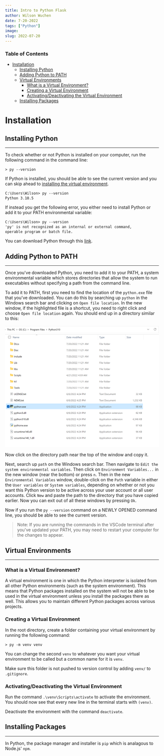 ```yaml
---
title: Intro to Python Flask  
author: Wilson Wuchen
date: 7-20-2022
tags: ["Python"]
image: 
slug: 2022-07-20
---
```


### Table of Contents

- [Installation](#installation)
  - [Installing Python](#installing-python)
  - [Adding Python to PATH](#adding-python-to-path)
  - [Virtual Environments](#virtual-environments)
    - [What is a Virtual Environment?](#what-is-a-virtual-environment)
    - [Creating a Virtual Environment](#creating-a-virtual-environment)
    - [Activating/Deactivating the Virtual Environment](#activatingdeactivating-the-virtual-environment)
  - [Installing Packages](#installing-packages)

# Installation

## Installing Python

---

To check whether or not Python is installed on your computer, run the following command in the command line:

```
> py --version
```

If Python is installed, you should be able to see the current version and you can skip ahead to [installing the virtual environment](#installing-the-virtual-environment).

```
C:\Users\Wilson> py --version
Python 3.10.5
```

If instead you get the following error, you either need to install Python or add it to your PATH environmental variable:

```
C:\Users\Wilson> py --version
'py' is not recognized as an internal or external command,
operable program or batch file.
```

You can download Python through this [link](https://www.python.org/downloads/).

## Adding Python to PATH

---

Once you've downloaded Python, you need to add it to your PATH, a system environmental variable which stores directories that allow the system to run executables without specifying a path from the command line.

To add it to PATH, first you need to find the location of the `python.exe` file that you've downloaded. You can do this by searching up `python` in the Windows search bar and clicking on `Open file location`. In the new window, if the highlighted file is a shortcut, you need to right click and choose `Open file location` again. You should end up in a directory similar to this:

![](../images/python_location.png)


Now click on the directory path near the top of the window and copy it.

Next, search up `path` on the Windows search bar. Then navigate to `Edit the system environmental variables`. Then click on `Environment Variables...` in the new window (near the bottom) or press `n`. Then in the new `Environmental Variables` window, double-click on the `Path` variable in either the `User variables` or `System variables`, depending on whether or not you want this Python version to be active across your user account or all user accounts. Click `New` and paste the path to the directory that you have copied earlier. Now you can exit out of all these windows by pressing `Ok`.

Now if you run the `py --version` command on a NEWLY OPENED command line, you should be able to see the current version.

> Note: If you are running the commands in the VSCode terminal after you've updated your PATH, you may need to restart your computer for the changes to appear.

## Virtual Environments

---

### What is a Virtual Environment?

A virtual environment is one in which the Python interpreter is isolated from all other Python environments (such as the system environment). This means that Python packages installed on the system will not be able to be used in the virtual environment unless you install the packages there as well. This allows you to maintain different Python packages across various projects.

### Creating a Virtual Environment

In the root directory, create a folder containing your virtual environment by running the following command:

```
> py -m venv venv
```

You can change the second `venv` to whatever you want your virtual environment to be called but a common name for it is `venv`.

Make sure this folder is not pushed to version control by adding `venv/` to `.gitignore`.

### Activating/Deactivating the Virtual Environment

Run the command `.\venv\Scripts\activate` to activate the environment. You should now see that every new line in the terminal starts with `(venv)`.

Deactivate the environment with the command `deactivate`.

## Installing Packages

---

In Python, the package manager and installer is `pip` which is analagous to Node.js' `npm`.